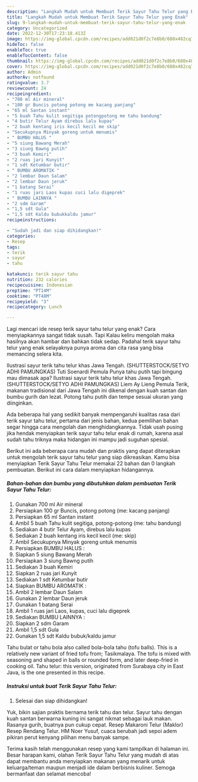 ```yaml
---
description: "Langkah Mudah untuk Membuat Terik Sayur Tahu Telur yang Enak"
title: "Langkah Mudah untuk Membuat Terik Sayur Tahu Telur yang Enak"
slug: 9-langkah-mudah-untuk-membuat-terik-sayur-tahu-telur-yang-enak
category: Uncategorized
date: 2022-12-30T17:23:18.413Z
image: https://img-global.cpcdn.com/recipes/add021d0f2c7e8b0/680x482cq70/terik-sayur-tahu-telur-foto-resep-utama.jpg
hideToc: false
enableToc: true
enableTocContent: false
thumbnail: https://img-global.cpcdn.com/recipes/add021d0f2c7e8b0/680x482cq70/terik-sayur-tahu-telur-foto-resep-utama.jpg
cover: https://img-global.cpcdn.com/recipes/add021d0f2c7e8b0/680x482cq70/terik-sayur-tahu-telur-foto-resep-utama.jpg
author: Admin
authorAv: notfound
ratingvalue: 3.7
reviewcount: 24
recipeingredient:
- "700 ml Air mineral"
- "100 gr Buncis potong potong me kacang panjang"
- "65 ml Santan instant"
- "5 buah Tahu kulit segitiga potongpotong me tahu bandung"
- "4 butir Telur Ayam direbus lalu kupas"
- "2 buah kentang iris kecil kecil me skip"
- "Secukupnya Minyak goreng untuk menumis"
- " BUMBU HALUS "
- "5 siung Bawang Merah"
- "3 siung Bawng putih"
- "3 buah Kemiri"
- "2 ruas jari Kunyit"
- "1 sdt Ketumbar butir"
- " BUMBU AROMATIK "
- "2 lembar Daun Salam"
- "2 lembar Daun jeruk"
- "1 batang Serai"
- "1 ruas jari Laos kupas cuci lalu digeprek"
- " BUMBU LAINNYA "
- "2 sdm Garam"
- "1,5 sdt Gula"
- "1,5 sdt Kaldu bubukkaldu jamur"
recipeinstructions:

- "Sudah jadi dan siap dihidangkan!"
categories:
- Resep
tags:
- terik
- sayur
- tahu

katakunci: terik sayur tahu 
nutrition: 232 calories
recipecuisine: Indonesian
preptime: "PT14M"
cooktime: "PT48M"
recipeyield: "3"
recipecategory: Lunch

---
```



Lagi mencari ide resep terik sayur tahu telur yang enak? Cara menyiapkannya sangat tidak susah. Tapi Kalau keliru mengolah maka hasilnya akan hambar dan bahkan tidak sedap. Padahal terik sayur tahu telur yang enak selayaknya punya aroma dan cita rasa yang bisa memancing selera kita.


Ilustrasi sayur terik tahu telur khas Jawa Tengah. (SHUTTERSTOCK/SETYO ADHI PAMUNGKAS) Tuti Soenardi Pemula Punya tahu putih tapi bingung mau dimasak apa? Ilustrasi sayur terik tahu telur khas Jawa Tengah. (SHUTTERSTOCK/SETYO ADHI PAMUNGKAS) Liem Ay Lieng Pemula Terik, makanan tradisional dari Jawa Tengah ini dikenal dengan kuah santan dan bumbu gurih dan lezat. Potong tahu putih dan tempe sesuai ukuran yang diinginkan.

Ada beberapa hal yang sedikit banyak mempengaruhi kualitas rasa dari terik sayur tahu telur, pertama dari jenis bahan, kedua pemilihan bahan segar hingga cara mengolah dan menghidangkannya. Tidak usah pusing jika hendak menyiapkan terik sayur tahu telur enak di rumah, karena asal sudah tahu triknya maka hidangan ini mampu jadi suguhan spesial.


Berikut ini ada beberapa cara mudah dan praktis yang dapat diterapkan untuk mengolah terik sayur tahu telur yang siap dikreasikan. Kamu bisa menyiapkan Terik Sayur Tahu Telur memakai 22 bahan dan 0 langkah pembuatan. Berikut ini cara dalam menyiapkan hidangannya.

<!--inarticleads1-->

##### Bahan-bahan dan bumbu yang dibutuhkan dalam pembuatan Terik Sayur Tahu Telur:

1. Gunakan 700 ml Air mineral
1. Persiapkan 100 gr Buncis, potong potong (me: kacang panjang)
1. Persiapkan 65 ml Santan instant
1. Ambil 5 buah Tahu kulit segitiga, potong-potong (me: tahu bandung)
1. Sediakan 4 butir Telur Ayam, direbus lalu kupas
1. Sediakan 2 buah kentang iris kecil kecil (me: skip)
1. Ambil Secukupnya Minyak goreng untuk menumis
1. Persiapkan  BUMBU HALUS :
1. Siapkan 5 siung Bawang Merah
1. Persiapkan 3 siung Bawng putih
1. Sediakan 3 buah Kemiri
1. Siapkan 2 ruas jari Kunyit
1. Sediakan 1 sdt Ketumbar butir
1. Siapkan  BUMBU AROMATIK :
1. Ambil 2 lembar Daun Salam
1. Gunakan 2 lembar Daun jeruk
1. Gunakan 1 batang Serai
1. Ambil 1 ruas jari Laos, kupas, cuci lalu digeprek
1. Sediakan  BUMBU LAINNYA :
1. Siapkan 2 sdm Garam
1. Ambil 1,5 sdt Gula
1. Gunakan 1,5 sdt Kaldu bubuk/kaldu jamur


Tahu bulat or tahu bola also called bola-bola tahu (tofu balls). This is a relatively new variant of fried tofu from; Tasikmalaya. The tofu is mixed with seasoning and shaped in balls or rounded form, and later deep-fried in cooking oil. Tahu telur: this version, originated from Surabaya city in East Java, is the one presented in this recipe. 

<!--inarticleads2-->

##### Instruksi untuk buat Terik Sayur Tahu Telur:


1. Selesai dan siap dihidangkan!

Yuk, bikin sajian praktis bernama terik tahu dan telur. Sayur tahu dengan kuah santan berwarna kuning ini sangat nikmat sebagai lauk makan. Rasanya gurih, buatnya pun cukup cepat. Resep Makaroni Telur (Maklor) Resep Rendang Telur. HM Noer Yusuf, cuaca berubah jadi sepoi adem pikiran perut kenyang pilihan menu banyak sampe. 

Terima kasih telah menggunakan resep yang kami tampilkan di halaman ini. Besar harapan kami, olahan Terik Sayur Tahu Telur yang mudah di atas dapat membantu anda menyiapkan makanan yang menarik untuk keluarga/teman maupun menjadi ide dalam berbisnis kuliner. Semoga bermanfaat dan selamat mencoba!
